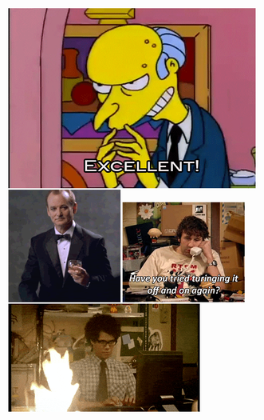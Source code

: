   <img src="../assets/gifs/excellent.gif" alt="excellent" style="max-width: 100%;">

  <img src="../assets/gifs/youdaman.gif" alt="you da man!" style="max-width: 100%;">

  <img src="../assets/gifs/TurnItOffAndOnAgain.gif" alt="have you tried turning it off and on again?" style="max-width: 100%;">

  <img src="../assets/gifs/everythingIsFine-MossFromITCrowd.gif" alt="everything is fine" style="max-width: 100%;">

  <!-- <img src=".." alt="" style="max-width: 100%;"> -->

  <!-- <img src=".." alt="" style="max-width: 100%;"> -->

  <!-- <img src=".." alt="" style="max-width: 100%;"> -->

  <!-- <img src=".." alt="" style="max-width: 100%;"> -->

  <!-- <img src=".." alt="" style="max-width: 100%;"> -->

  <!-- <img src=".." alt="" style="max-width: 100%;"> -->

  <!-- <img src=".." alt="" style="max-width: 100%;"> -->

  <!-- <img src=".." alt="" style="max-width: 100%;"> -->

  <!-- <img src=".." alt="" style="max-width: 100%;"> -->

  <!-- <img src=".." alt="" style="max-width: 100%;"> -->

  <!-- <img src=".." alt="" style="max-width: 100%;"> -->

  <!-- <img src=".." alt="" style="max-width: 100%;"> -->

  <!-- <img src=".." alt="" style="max-width: 100%;"> -->

  <!-- <img src=".." alt="" style="max-width: 100%;"> -->

  <!-- <img src=".." alt="" style="max-width: 100%;"> -->

  <!-- <img src=".." alt="" style="max-width: 100%;"> -->
